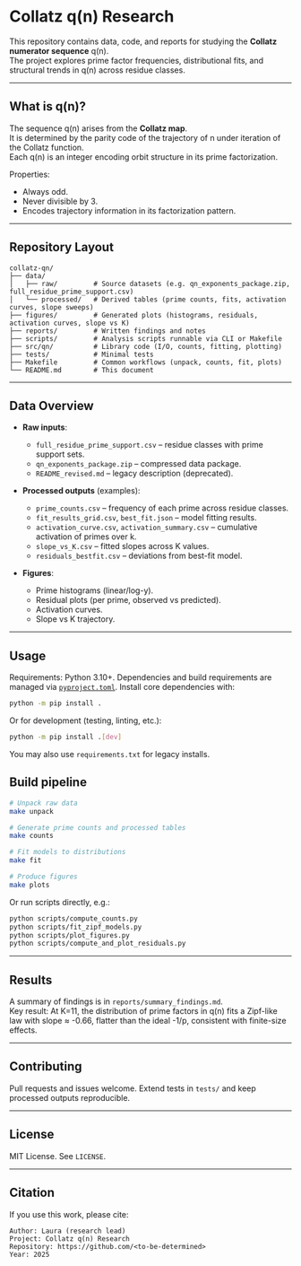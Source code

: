# Collatz q(n) Research

This repository contains data, code, and reports for studying the **Collatz numerator sequence** q(n).  
The project explores prime factor frequencies, distributional fits, and structural trends in q(n) across residue classes.

---

## What is q(n)?

The sequence q(n) arises from the **Collatz map**.  
It is determined by the parity code of the trajectory of n under iteration of the Collatz function.  
Each q(n) is an integer encoding orbit structure in its prime factorization.

Properties:

- Always odd.  
- Never divisible by 3.  
- Encodes trajectory information in its factorization pattern.

---

## Repository Layout

```
collatz-qn/
├── data/
│   ├── raw/         # Source datasets (e.g. qn_exponents_package.zip, full_residue_prime_support.csv)
│   └── processed/   # Derived tables (prime counts, fits, activation curves, slope sweeps)
├── figures/         # Generated plots (histograms, residuals, activation curves, slope vs K)
├── reports/         # Written findings and notes
├── scripts/         # Analysis scripts runnable via CLI or Makefile
├── src/qn/          # Library code (I/O, counts, fitting, plotting)
├── tests/           # Minimal tests
├── Makefile         # Common workflows (unpack, counts, fit, plots)
└── README.md        # This document
```

---

## Data Overview

- **Raw inputs**:  
  - `full_residue_prime_support.csv` – residue classes with prime support sets.  
  - `qn_exponents_package.zip` – compressed data package.  
  - `README_revised.md` – legacy description (deprecated).

- **Processed outputs** (examples):  
  - `prime_counts.csv` – frequency of each prime across residue classes.  
  - `fit_results_grid.csv`, `best_fit.json` – model fitting results.  
  - `activation_curve.csv`, `activation_summary.csv` – cumulative activation of primes over k.  
  - `slope_vs_K.csv` – fitted slopes across K values.  
  - `residuals_bestfit.csv` – deviations from best-fit model.

- **Figures**:  
  - Prime histograms (linear/log-y).  
  - Residual plots (per prime, observed vs predicted).  
  - Activation curves.  
  - Slope vs K trajectory.

---

## Usage

Requirements: Python 3.10+.
Dependencies and build requirements are managed via [`pyproject.toml`](./pyproject.toml).
Install core dependencies with:

```bash
python -m pip install .
```

Or for development (testing, linting, etc.):

```bash
python -m pip install .[dev]
```

You may also use `requirements.txt` for legacy installs.


## Build pipeline

```bash
# Unpack raw data
make unpack

# Generate prime counts and processed tables
make counts

# Fit models to distributions
make fit

# Produce figures
make plots
```

Or run scripts directly, e.g.:

```bash
python scripts/compute_counts.py
python scripts/fit_zipf_models.py
python scripts/plot_figures.py
python scripts/compute_and_plot_residuals.py
```

---

## Results

A summary of findings is in `reports/summary_findings.md`.  
Key result: At K=11, the distribution of prime factors in q(n) fits a Zipf-like law with slope ≈ -0.66, flatter than the ideal -1/p, consistent with finite-size effects.

---

## Contributing

Pull requests and issues welcome. Extend tests in `tests/` and keep processed outputs reproducible.

---

## License

MIT License. See `LICENSE`.

---

## Citation

If you use this work, please cite:

```
Author: Laura (research lead)
Project: Collatz q(n) Research
Repository: https://github.com/<to-be-determined>
Year: 2025
```
